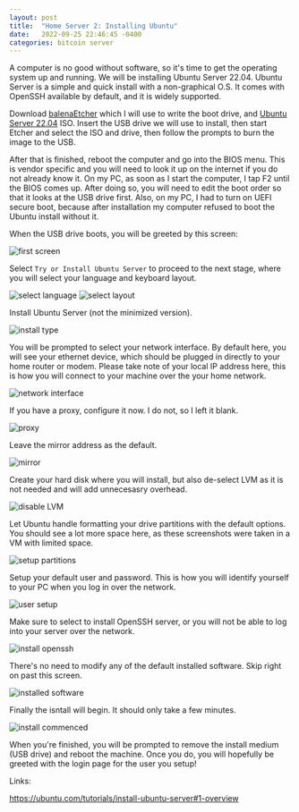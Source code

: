 ```yaml
---
layout: post
title:  "Home Server 2: Installing Ubuntu"
date:   2022-09-25 22:46:45 -0400
categories: bitcoin server
---
```

A computer is no good without software, so it's time to get the operating system up and running. We will be installing Ubuntu Server 22.04. Ubuntu Server is a simple and quick install with a non-graphical O.S. It comes with OpenSSH available by default, and it is widely supported.

Download [balenaEtcher](https://www.balena.io/etcher/) which I will use to write the boot drive, and [Ubuntu Server 22.04](https://ubuntu.com/download/server) ISO. Insert the USB drive we will use to install, then start Etcher and select the ISO and drive, then follow the prompts to burn the image to the USB.

After that is finished, reboot the computer and go into the BIOS menu. This is vendor specific and you will need to look it up on the internet if you do not already know it. On my PC, as soon as I start the computer, I tap F2 until the BIOS comes up. After doing so, you will need to edit the boot order so that it looks at the USB drive first. Also, on my PC, I had to turn on UEFI secure boot, because after installation my computer refused to boot the Ubuntu install without it.

When the USB drive boots, you will be greeted by this screen:

![first screen](../assets/2022-09-25/001.png)

Select `Try or Install Ubuntu Server` to proceed to the next stage, where you will select your language and keyboard layout.

![select language](../assets/2022-09-25/002.png)
![select layout](../assets/2022-09-25/003.png)

Install Ubuntu Server (not the minimized version).

![install type](../assets/2022-09-25/004.png)

You will be prompted to select your network interface. By default here, you will see your ethernet device, which should be plugged in directly to your home router or modem. Please take note of your local IP address here, this is how you will connect to your machine over the your home network.

![network interface](../assets/2022-09-25/005.png)

If you have a proxy, configure it now. I do not, so I left it blank.

![proxy](../assets/2022-09-25/006.png)

Leave the mirror address as the default.

![mirror](../assets/2022-09-25/007.png)

Create your hard disk where you will install, but also de-select LVM as it is not needed and will add unnecesasry overhead.

![disable LVM](../assets/2022-09-25/008.png)

Let Ubuntu handle formatting your drive partitions with the default options. You should see a lot more space here, as these screenshots were taken in a VM with limited space.

![setup partitions](../assets/2022-09-25/009.png)

Setup your default user and password. This is how you will identify yourself to your PC when you log in over the network.

![user setup](../assets/2022-09-25/010.png)

Make sure to select to install OpenSSH server, or you will not be able to log into your server over the network.

![install openssh](../assets/2022-09-25/011.png)

There's no need to modify any of the default installed software. Skip right on past this screen.

![installed software](../assets/2022-09-25/012.png)

Finally the isntall will begin. It should only take a few minutes.

![install commenced](../assets/2022-09-25/013.png)

When you're finished, you will be prompted to remove the install medium (USB drive) and reboot the machine. Once you do, you will hopefully be greeted with the login page for the user you setup!

Links:

https://ubuntu.com/tutorials/install-ubuntu-server#1-overview